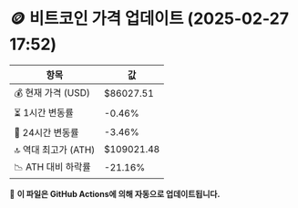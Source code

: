 # 🪙 비트코인 가격 업데이트 (2025-02-27 17:52)

| 항목                | 값 |
|--------------------|----------------|
| 💰 현재 가격 (USD) | $86027.51 |
| ⏳ 1시간 변동률    | -0.46% |
| 📆 24시간 변동률   | -3.46% |
| 🔝 역대 최고가 (ATH) | $109021.48 |
| 📉 ATH 대비 하락률 | -21.16% |

🔄 **이 파일은 GitHub Actions에 의해 자동으로 업데이트됩니다.**
